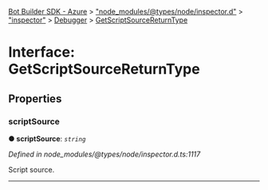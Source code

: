 [Bot Builder SDK - Azure](../README.md) > ["node_modules/@types/node/inspector.d"](../modules/_node_modules__types_node_inspector_d_.md) > ["inspector"](../modules/_node_modules__types_node_inspector_d_._inspector_.md) > [Debugger](../modules/_node_modules__types_node_inspector_d_._inspector_.debugger.md) > [GetScriptSourceReturnType](../interfaces/_node_modules__types_node_inspector_d_._inspector_.debugger.getscriptsourcereturntype.md)



# Interface: GetScriptSourceReturnType


## Properties
<a id="scriptsource"></a>

###  scriptSource

**●  scriptSource**:  *`string`* 

*Defined in node_modules/@types/node/inspector.d.ts:1117*



Script source.




___


